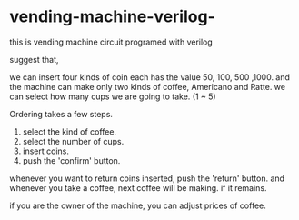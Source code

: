 # vending-machine-verilog-
 this is vending machine circuit programed with verilog 

 suggest that,

 we can insert four kinds of coin each has the value 50, 100, 500 ,1000.
 and the machine can make only two kinds of coffee, Americano and Ratte.
 we can select how many cups we are going to take. (1 ~ 5)

 Ordering takes a few steps.

1. select the kind of coffee.
2. select the number of cups.
3. insert coins.
4. push the 'confirm' button.

 whenever you want to return coins inserted, push the 'return' button.
 and whenever you take a coffee, next coffee will be making. if it remains.

 if you are the owner of the machine, you can adjust prices of coffee.
